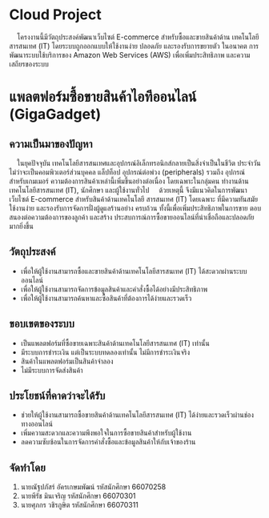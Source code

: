 <h1>Cloud Project</h1>
<p>
    &nbsp;&nbsp;&nbsp;&nbsp;โครงงานนี้มีวัตถุประสงค์พัฒนาเว็บไซต์ E-commerce สำหรับซื้อและขายสินค้าด้าน เทคโนโลยีสารสนเทศ (IT) โดยระบบถูกออกแบบให้ใช้งานง่าย ปลอดภัย และรองรับการขยายตัว ในอนาคต การพัฒนาระบบใช้บริการของ Amazon Web Services (AWS) เพื่อเพิ่มประสิทธิภาพ และความเสถียรของระบบ 
</p>
<h1>แพลตฟอร์มซื้อขายสินค้าไอทีออนไลน์ (GigaGadget)</h1>
<h2>ความเป็นมาของปัญหา</h2>
<p>
    &nbsp;&nbsp;&nbsp;&nbsp;ในยุคปัจจุบัน เทคโนโลยีสารสนเทศและอุปกรณ์อิเล็กทรอนิกส์กลายเป็นสิ่งจำเป็นในชีวิต ประจำวัน ไม่ว่าจะเป็นคอมพิวเตอร์ส่วนบุคคล แล็ปท็อป อุปกรณ์ต่อพ่วง (peripherals) รวมถึง อุปกรณ์สำหรับเกมเมอร์ ความต้องการสินค้าเหล่านี้เพิ่มขึ้นอย่างต่อเนื่อง โดยเฉพาะในกลุ่มคน ทำงานด้านเทคโนโลยีสารสนเทศ (IT), นักศึกษา และผู้ใช้งานทั่วไป 
    &nbsp;&nbsp;&nbsp;&nbsp;ด้วยเหตุนี้ จึงมีแนวคิดในการพัฒนาเว็บไซต์ E-commerce สำหรับสินค้าด้านเทคโนโลยี สารสนเทศ (IT) โดยเฉพาะ ที่มีความทันสมัย ใช้งานง่าย และรองรับการจัดการฝั่งผู้ดูแลร้านอย่าง ครบถ้วน ทั้งนี้เพื่อเพิ่มประสิทธิภาพในการขาย ตอบสนองต่อความต้องการของลูกค้า และสร้าง ประสบการณ์การซื้อขายออนไลน์ที่น่าเชื่อถือและปลอดภัยมากยิ่งขึ้น 
</p>
<h2>วัตถุประสงค์</h2>
<ul>
    <li>เพื่อให้ผู้ใช้งานสามารถซื้อและขายสินค้าด้านเทคโนโลยีสารสนเทศ (IT) ได้สะดวกผ่านระบบออนไลน์</li>
    <li>เพื่อให้ผู้ใช้งานสามารถจัดการข้อมูลสินค้าและคำสั่งซื้อได้อย่างมีประสิทธิภาพ</li>
    <li>เพื่อให้ผู้ใช้งานสามารถค้นหาและซื้อสินค้าที่ต้องการได้ง่ายและรวดเร็ว</li>
</ul>
<h2>ขอบเขตของระบบ</h2>
<ul>
    <li>เป็นแพลตฟอร์มที่ซื้อขายเฉพาะสินค้าด้านเทคโนโลยีสารสนเทศ (IT) เท่านั้น</li>
    <li>มีระบบการชำระเงิน แต่เป็นระบบทดลองเท่านั้น ไม่มีการชำระเงินจริง</li>
    <li>สินค้าในแพลตฟอร์มเป็นสินค้าจำลอง</li>
    <li>ไม่มีระบบการจัดส่งสินค้า</li>
</ul>
<h2>ประโยชน์ที่คาดว่าจะได้รับ</h2>
<ul>
    <li>ช่วยให้ผู้ใช้งานสามารถซื้อขายสินค้าด้านเทคโนโลยีสารสนเทศ (IT) ได้ง่ายและรวดเร็วผ่านช่องทางออนไลน์</li>
    <li>เพิ่มความสะดวกและความพึงพอใจในการซื้อขายสินค้าสำหรับผู้ใช้งาน</li>
    <li>ลดความซับซ้อนในการจัดการคำสั่งซื้อและข้อมูลสินค้าให้กับเจ้าของร้าน</li>
</ul>
<h2>จัดทำโดย</h2>
<ol>
    <li>นายณัฐปภัสร์ อัครเกษมพัฒน์ รหัสนักศึกษา 66070258</li>
    <li>นายพีรัช มินเจริญ รหัสนักศึกษา 66070301</li>
    <li>นายศุภกร วชิรภูษิต รหัสนักศึกษา 66070311</li>
</ol>